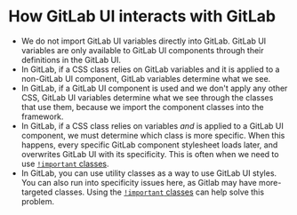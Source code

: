 # How GitLab UI interacts with GitLab

- We do not import GitLab UI variables directly into GitLab. GitLab
  UI variables are only available to GitLab UI components through their
  definitions in the GitLab UI.
- In GitLab, if a CSS class relies on GitLab variables and it is applied to a
  non-GitLab UI component, GitLab variables determine what we see.
- In GitLab, if a GitLab UI component is used and we don't apply any other CSS,
  GitLab UI variables determine what we see through the classes that use them,
  because we import the component classes into the framework.
- In GitLab, if a CSS class relies on variables *and* is applied to
  a GitLab UI component, we must determine which class is more specific.
  When this happens, every specific GitLab component stylesheet loads
  later, and overwrites GitLab UI with its specificity. This is often when we
  need to use [`!important` classes](https://gitlab.com/gitlab-org/gitlab-ui/-/blob/main/doc/css.md#utility-class-specifity).
- In GitLab, you can use utility classes as a way to use GitLab UI styles. You
  can also run into specificity issues here, as Gitlab may have more-targeted classes.
  Using the
  [`!important` classes](https://gitlab.com/gitlab-org/gitlab-ui/-/blob/main/doc/css.md#utility-class-specifity)
  can help solve this problem.
